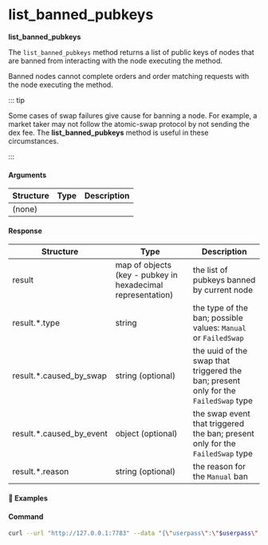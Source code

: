 # list\_banned\_pubkeys

**list_banned_pubkeys**

The `list_banned_pubkeys` method returns a list of public keys of nodes that are banned from interacting with the node executing the method.

Banned nodes cannot complete orders and order matching requests with the node executing the method.

::: tip

Some cases of swap failures give cause for banning a node. For example, a market taker may not follow the atomic-swap protocol by not sending the dex fee. The <b>list\_banned\_pubkeys</b> method is useful in these circumstances.

:::

#### Arguments

| Structure | Type   | Description                                  |
| --------- | ------ | -------------------------------------------- |
| (none)    |        |                                              |

#### Response

| Structure                | Type                                                        | Description                                                                                                                                                                                                                                              |
| ------------------------ | ----------------                                            | -------------------------------------------------------------------------------------------------------------------------------------------------------------------------------------------------------------------------------------------------------- |
| result                   | map of objects (key - pubkey in hexadecimal representation) | the list of pubkeys banned by current node                                                                                                                                                                                                               |
| result.*.type            | string                                                      | the type of the ban; possible values: `Manual` or `FailedSwap`                                                                                                                                                                                           |
| result.*.caused_by_swap  | string (optional)                                           | the uuid of the swap that triggered the ban; present only for the `FailedSwap` type                                                                                                                                                                      |
| result.*.caused_by_event | object (optional)                                           | the swap event that triggered the ban; present only for the `FailedSwap` type                                                                                                                                                                            |
| result.*.reason          | string (optional)                                           | the reason for the `Manual` ban                                                                                                                                                                                                                          |

#### :pushpin: Examples

#### Command

```bash
curl --url "http://127.0.0.1:7783" --data "{\"userpass\":\"$userpass\",\"method\":\"list_banned_pubkeys\"}"
```

<div style="margin-top: 0.5rem;">

<collapse-text hidden title="Response">

#### Response

```json
{
  "result": {
    "15d9c51c657ab1be4ae9d3ab6e76a619d3bccfe830d5363fa168424c0d044732": {
      "type": "FailedSwap",
      "caused_by_event": {
        "event": {
          "data": {
            "error": "taker_swap:547] \"taker_swap:543] timeout (180.0 > 180.0)\""
          },
          "type": "NegotiateFailed"
        },
        "type": "Taker"
      },
      "caused_by_swap": "e8400870-e85a-42af-bb4f-9658ac86ffdf"
    },
    "15d9c51c657ab1be4ae9d3ab6e76a619d3bccfe830d5363fa168424c0d044730": {
      "type": "Manual",
      "reason": "test"
    }
  }
}
```

</collapse-text>

</div>

